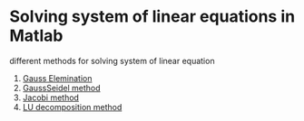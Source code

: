 # Solving system of linear equations in Matlab
different methods for solving system of linear equation

1. [Gauss Elemination](https://github.com/gurr-i/Matlab---Solving-system-of-linear-equations/blob/main/Gauss_Elemination_method.m)
2. [GaussSeidel method](https://github.com/gurr-i/Matlab---Solving-system-of-linear-equations/blob/main/GaussSeidel_method.m)
3. [Jacobi method](https://github.com/gurr-i/Matlab---Solving-system-of-linear-equations/blob/main/Jacobi_method.m)
4. [LU decomposition method](https://github.com/gurr-i/Matlab---Solving-system-of-linear-equations/blob/main/LU_decomposition.m)
